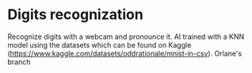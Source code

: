 # Digits recognization
Recognize digits with a webcam and pronounce it. AI trained with a KNN model using the datasets which can be found on Kaggle (https://www.kaggle.com/datasets/oddrationale/mnist-in-csv). 
Orlane's branch
